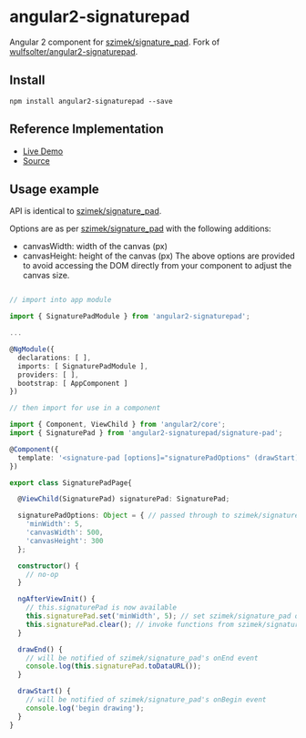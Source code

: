 # angular2-signaturepad

Angular 2 component for [szimek/signature_pad](https://www.npmjs.com/package/signature_pad).
Fork of [wulfsolter/angular2-signaturepad](https://www.npmjs.com/package/angular2-signaturepad).

## Install

`npm install angular2-signaturepad --save`

## Reference Implementation

- [Live Demo](http://lathonez.com/angular2-signaturepad-demo/)
- [Source](https://github.com/lathonez/angular2-signaturepad-demo)

## Usage example

API is identical to [szimek/signature_pad](https://www.npmjs.com/package/signature_pad).

Options are as per [szimek/signature_pad](https://www.npmjs.com/package/signature_pad) with the following additions:

- canvasWidth: width of the canvas (px)
- canvasHeight: height of the canvas (px)
  The above options are provided to avoid accessing the DOM directly from your component to adjust the canvas size.

```typescript

// import into app module

import { SignaturePadModule } from 'angular2-signaturepad';

...

@NgModule({
  declarations: [ ],
  imports: [ SignaturePadModule ],
  providers: [ ],
  bootstrap: [ AppComponent ]
})

// then import for use in a component

import { Component, ViewChild } from 'angular2/core';
import { SignaturePad } from 'angular2-signaturepad/signature-pad';

@Component({
  template: '<signature-pad [options]="signaturePadOptions" (drawStart)="drawStart()" (drawEnd)="drawEnd()"></signature-pad>'
})

export class SignaturePadPage{

  @ViewChild(SignaturePad) signaturePad: SignaturePad;

  signaturePadOptions: Object = { // passed through to szimek/signature_pad constructor
    'minWidth': 5,
    'canvasWidth': 500,
    'canvasHeight': 300
  };

  constructor() {
    // no-op
  }

  ngAfterViewInit() {
    // this.signaturePad is now available
    this.signaturePad.set('minWidth', 5); // set szimek/signature_pad options at runtime
    this.signaturePad.clear(); // invoke functions from szimek/signature_pad API
  }

  drawEnd() {
    // will be notified of szimek/signature_pad's onEnd event
    console.log(this.signaturePad.toDataURL());
  }

  drawStart() {
    // will be notified of szimek/signature_pad's onBegin event
    console.log('begin drawing');
  }
}
```
